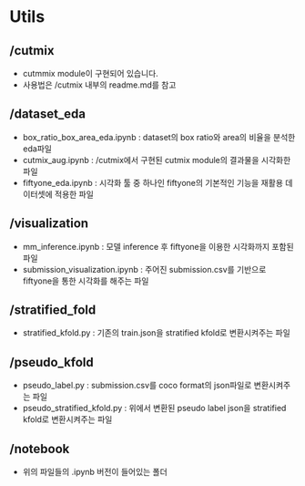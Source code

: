 # Utils

## /cutmix
- cutmmix module이 구현되어 있습니다.
- 사용법은 /cutmix 내부의 readme.md를 참고


## /dataset_eda
- box_ratio_box_area_eda.ipynb : dataset의 box ratio와 area의 비율을 분석한 eda파일
- cutmix_aug.ipynb : /cutmix에서 구현된 cutmix module의 결과물을 시각화한 파일
- fiftyone_eda.ipynb : 시각화 툴 중 하나인 fiftyone의 기본적인 기능을 재활용 데이터셋에 적용한 파일


## /visualization
- mm_inference.ipynb : 모델 inference 후 fiftyone을 이용한 시각화까지 포함된 파일
- submission_visualization.ipynb : 주어진 submission.csv를 기반으로 fiftyone을 통한 시각화를 해주는 파일


## /stratified_fold
- stratified_kfold.py : 기존의 train.json을 stratified kfold로 변환시켜주는 파일


## /pseudo_kfold
- pseudo_label.py : submission.csv를 coco format의 json파일로 변환시켜주는 파일
- pseudo_stratified_kfold.py : 위에서 변환된 pseudo label json을 stratified kfold로 변환시켜주는 파일


## /notebook
- 위의 파일들의 .ipynb 버전이 들어있는 폴더
